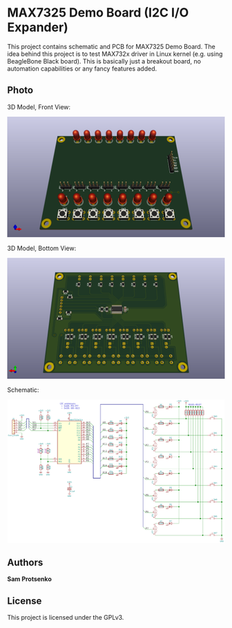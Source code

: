 # MAX7325 Demo Board (I2C I/O Expander)

This project contains schematic and PCB for MAX7325 Demo Board. The idea behind
this project is to test MAX732x driver in Linux kernel (e.g. using BeagleBone
Black board). This is basically just a breakout board, no automation
capabilities or any fancy features added.

## Photo

3D Model, Front View:

![Image](doc/screenshots/3d-model-front.png?raw=true "3D Model, Front View")

3D Model, Bottom View:

![Image](doc/screenshots/3d-model-bottom.png?raw=true "3D Model, Bottom View")

Schematic:

![Image](doc/screenshots/schematic.png?raw=true "Schematic")

## Authors

**Sam Protsenko**

## License

This project is licensed under the GPLv3.
